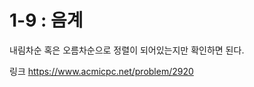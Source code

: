 1-9 : 음계
========================

내림차순 혹은 오름차순으로 정렬이 되어있는지만 확인하면 된다.
<br/>

링크
https://www.acmicpc.net/problem/2920